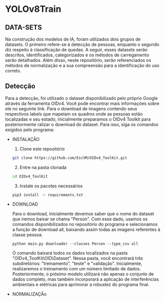 # YOLOv8Train
## DATA-SETS
Na construção dos modelos de IA, foram utilizados dois grupos de datasets. O primeiro refere-se à detecção de pessoas, enquanto o segundo diz respeito à classificação de quedas. A seguir, esses datasets serão descritos, identificados, categorizados e os métodos de carregamento serão detalhados. Além disso, neste repositório, serão referenciados os métodos de normalização e a sua compreensão para a identificação do uso correto.

  ## Detecção
  
  Para a detecção, foi utilizado o dataset disponibilizado pelo próprio Google através da ferramenta OIDv4. Você pode encontrar mais informações sobre ele no seguinte link. Para o download de imagens contendo seus respectivos labels que mapeiam os quadros onde as pessoas estão localizadas e seu estado, inicialmente preparamos o OIDv4 Toolkit para posteriormente ralizar o download do dataset. Para isso, siga os comandos exigidos pelo programa:
  
  - INSTALAÇÃO
  
      1. Clone este repositório
      ```bash
      git clone https://github.com/EscVM/OIDv4_ToolKit.git
      ```
      2. Entre na pasta clonada
      ```bash
      cd OIDv4_ToolKit
      ```
      3. Instale os pacotes necessários
      ```bash
      pip3 install -r requirements.txt
      ```
  
  - DOWNLOAD
  
      Para o download, inicialmente devemos saber que o nome do dataset que iremos baixar se chama "Person". Com esse dado, usamos os comandos disponibilizados no repositório do programa e selecionamos a função de download all, baixando assim todas as imagens referentes à classe pessoa.
      ```Cmd
      python main.py downloader --classes Person --type_csv all
      ```
      O comando baixará todos os dados localizados na pasta "OIDv4_ToolKit\OID\Dataset". Nessa pasta, você encontrará três subdiretórios: "treinamento", "teste" e "validação". Inicialmente, realizaremos o treinamento com um número limitado de dados. Posteriormente, o próximo modelo utilizará não apenas o conjunto de dados completo, mas também incorporará a aplicação de interferências ambientais e elétricas para aprimorar a robustez do programa final.
  - NORMALIZAÇÂo
      
